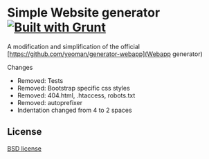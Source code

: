 # Simple Website generator [![Built with Grunt](https://cdn.gruntjs.com/builtwith.png)](http://gruntjs.com/)

A modification and simplification of the official [https://github.com/yeoman/generator-webapp](Webapp generator)

Changes

- Removed: Tests
- Removed: Bootstrap specific css styles
- Removed: 404.html, .htaccess, robots.txt
- Removed: autoprefixer
- Indentation changed from 4 to 2 spaces

## License
[BSD license](http://opensource.org/licenses/bsd-license.php)

